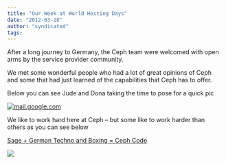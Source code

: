 ```yaml
---
title: "Our Week at World Hosting Days"
date: "2012-03-28"
author: "syndicated"
tags: 
---
```


After a long journey to Germany, the Ceph team were welcomed with open arms by the service provider community.

We met some wonderful people who had a lot of great opinions of Ceph and some that had just learned of the capabilities that Ceph has to offer.

Below you can see Jude and Dona taking the time to pose for a quick pic

[![](images/mail.google.com_1.jpg "mail.google.com")](http://ceph.com/wp-content/uploads/2012/03/mail.google.com_1.jpg)

We like to work hard here at Ceph – but some like to work harder than others as you can see below

[Sage + German Techno and Boxing = Ceph Code](http://ceph.com/wp-content/uploads/2012/03/Sage-+-German-Techno-and-Boxing-Ceph-Code.mov)

![](http://track.hubspot.com/__ptq.gif?a=268973&k=14&bu=http://ceph.com&r=http://ceph.com/events/our-week-at-world-hosting-days/&bvt=rss&p=wordpress)
